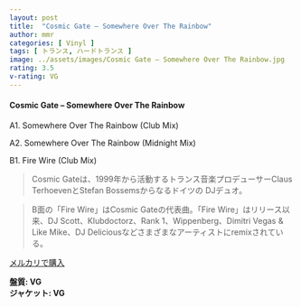 ```yaml
---
layout: post
title:  "Cosmic Gate – Somewhere Over The Rainbow"
author: mmr
categories: [ Vinyl ]
tags: [ トランス, ハードトランス ]
image: ../assets/images/Cosmic Gate – Somewhere Over The Rainbow.jpg
rating: 3.5
v-rating: VG
---
```


#### Cosmic Gate – Somewhere Over The Rainbow

A1. Somewhere Over The Rainbow (Club Mix)

A2. Somewhere Over The Rainbow (Midnight Mix)

B1. Fire Wire (Club Mix)

> Cosmic Gateは、1999年から活動するトランス音楽プロデューサーClaus TerhoevenとStefan Bossemsからなるドイツの DJデュオ。

> B面の「Fire Wire」はCosmic Gateの代表曲。「Fire Wire」はリリース以来、DJ Scott、Klubdoctorz、Rank 1、Wippenberg、Dimitri Vegas & Like Mike、DJ Deliciousなどさまざまなアーティストにremixされている。

[メルカリで購入](https://jp.mercari.com/item/m73399445276)

<div class="mt-4 mb-4 d-flex align-items-center">
<strong class="mr-1">盤質: VG</strong>
</div>
<div class="mt-4 mb-4 d-flex align-items-center">
<strong class="mr-1">ジャケット: VG</strong>
</div>
